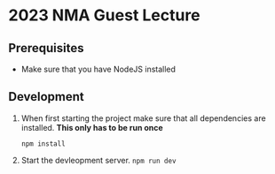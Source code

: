 # 2023 NMA Guest Lecture

## Prerequisites

- Make sure that you have NodeJS installed

## Development

1. When first starting the project make sure that all dependencies are installed.
   **This only has to be run once**

    `npm install`

2. Start the devleopment server.
   `npm run dev`
